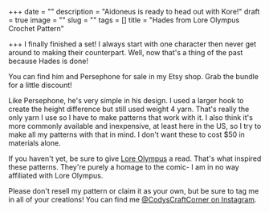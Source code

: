 +++
date = ""
description = "Aidoneus is ready to head out with Kore!"
draft = true
image = ""
slug = ""
tags = []
title = "Hades from Lore Olympus Crochet Pattern"

+++
I finally finished a set! I always start with one character then never get around to making their counterpart. Well, now that's a thing of the past because Hades is done!

You can find him and Persephone for sale in my Etsy shop. Grab the bundle for a little discount!

Like Persephone, he's very simple in his design. I used a larger hook to create the height difference but still used weight 4 yarn. That's really the only yarn I use so I have to make patterns that work with it. I also think it's more commonly available and inexpensive, at least here in the US, so I try to make all my patterns with that in mind. I don't want these to cost $50 in materials alone.

If you haven't yet, be sure to give [Lore Olympus](https://www.webtoons.com/en/romance/lore-olympus/list?title_no=1320&page=1) a read. That's what inspired these patterns. They're purely a homage to the comic- I am in no way affiliated with Lore Olympus.

Please don't resell my pattern or claim it as your own, but be sure to tag me in all of your creations! You can find me [@CodysCraftCorner on Instagram](https://www.instagram.com/codyscraftcorner/).